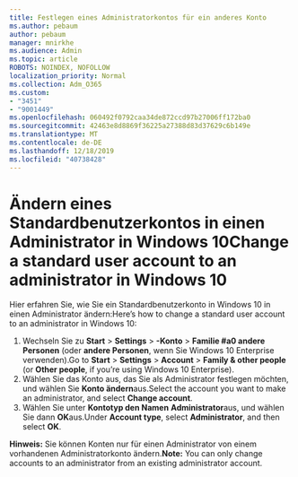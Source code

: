 ```yaml
---
title: Festlegen eines Administratorkontos für ein anderes Konto
ms.author: pebaum
author: pebaum
manager: mnirkhe
ms.audience: Admin
ms.topic: article
ROBOTS: NOINDEX, NOFOLLOW
localization_priority: Normal
ms.collection: Adm_O365
ms.custom:
- "3451"
- "9001449"
ms.openlocfilehash: 060492f0792caa34de872ccd97b27006ff172ba0
ms.sourcegitcommit: 42463e8d8869f36225a27388d83d37629c6b149e
ms.translationtype: MT
ms.contentlocale: de-DE
ms.lasthandoff: 12/18/2019
ms.locfileid: "40738428"
---
```

# <a name="change-a-standard-user-account-to-an-administrator-in-windows-10"></a><span data-ttu-id="2b002-102">Ändern eines Standardbenutzerkontos in einen Administrator in Windows 10</span><span class="sxs-lookup"><span data-stu-id="2b002-102">Change a standard user account to an administrator in Windows 10</span></span>

<span data-ttu-id="2b002-103">Hier erfahren Sie, wie Sie ein Standardbenutzerkonto in Windows 10 in einen Administrator ändern:</span><span class="sxs-lookup"><span data-stu-id="2b002-103">Here’s how to change a standard user account to an administrator in Windows 10:</span></span>

1. <span data-ttu-id="2b002-104">Wechseln Sie zu **Start** > **Settings** > **-Konto** > **Familie #a0 andere Personen** (oder **andere Personen**, wenn Sie Windows 10 Enterprise verwenden).</span><span class="sxs-lookup"><span data-stu-id="2b002-104">Go to **Start** > **Settings** > **Account** > **Family & other people** (or **Other people**, if you’re using Windows 10 Enterprise).</span></span>
2. <span data-ttu-id="2b002-105">Wählen Sie das Konto aus, das Sie als Administrator festlegen möchten, und wählen Sie **Konto ändern**aus.</span><span class="sxs-lookup"><span data-stu-id="2b002-105">Select the account you want to make an administrator, and select **Change account**.</span></span>
3. <span data-ttu-id="2b002-106">Wählen Sie unter **Kontotyp den Namen** **Administrator**aus, und wählen Sie dann **OK**aus.</span><span class="sxs-lookup"><span data-stu-id="2b002-106">Under **Account type**, select **Administrator**, and then select **OK**.</span></span>

<span data-ttu-id="2b002-107">**Hinweis:** Sie können Konten nur für einen Administrator von einem vorhandenen Administratorkonto ändern.</span><span class="sxs-lookup"><span data-stu-id="2b002-107">**Note:** You can only change accounts to an administrator from an existing administrator account.</span></span>
